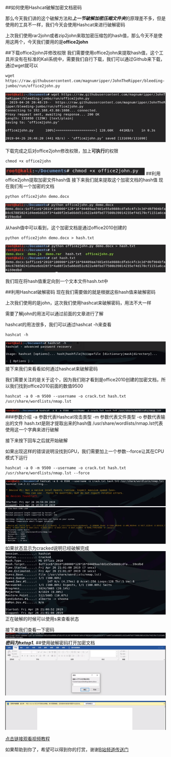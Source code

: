 ##如何使用Hashcat破解加密文档密码

那么今天我们讲的这个破解方法和***上一节破解加密压缩文件夹***的原理差不多，但是使用的工具不一样，我们今天会使用Hashcat来进行破解密码


上次我们使用rar2john或者zip2john来取加密压缩包的hash值，那么今天不是使用这两个，今天我们要用的是**office2john**

##下载office2john并修改权限
我们需要使用office2john来提取hash值，这个工具并没有在标准的Kali系统中，需要我们自行下载，我们可以通过Github来下载，通过wget就可以
```
wget https://raw.githubusercontent.com/magnumripper/JohnTheRipper/bleeding-jumbo/run/office2john.py
```
![wget](ch2/3/wget.png)

下载完成之后对office2john修改权限，加上**可执行**的权限
```
chmod +x office2john
```
![chmod](ch2/3/chmod.png)
##利用office2john提取加密文件hash值
接下来我们就来提取这个加密文档的hash值
现在我们有一个加密的文档
```
python office2john demo.docx 
```
![hash](ch2/3/hash.png)

从hash值中可以看到，这个加密文档是通过office2010创建的
```
python office2john demo.docx > hash.txt
```
![txt](ch2/3/txt.png)

我们现在将hash值重定向到一个文本文件hash.txt中

##利用Hashcat破解密码
现在我们需要做的就是根据这些hash值来破解密码


上次我们使用的是john，这次我们使用hashcat来破解密码，用法不大一样

需要了解john的用法可以通过前面的文章进行了解


hashcat的用法很多，我们可以通过hashcat -h来查看
```
hashcat -h
```
![usage](ch2/3/usage.png)
接下来我们来看看如何通过hashcat来破解密码

我们需要关注的是关于这个，因为我们刚才看到是office2010创建的加密文档，所以我们找到office2010前面的数值9500
```
hashcat -a 0 -m 9500 --username -o crack.txt hash.txt /usr/share/wordlists/nmap.lst
```
![hashcat](ch2/3/hashcat.png)
###参数介绍
-a 参数代表Hashcat攻击类型
-m 参数代表文件类型
-o 参数代表输出的文件
hash.txt是刚才提取出来的hash值
/usr/share/wordlists/nmap.lst代表使用这一个字典来进行破解


接下来按下回车之后就开始破解

如果出现这样的错误说明没找到GPU，我们需要加上一个参数--force让其在CPU模式下运行
```
hashcat -a 0 -m 9500 --username -o crack.txt hash.txt /usr/share/wordlists/nmap.lst --force
```
![force](ch2/3/force.png)
![cracking](ch2/3/cracking.png)
如果状态显示为cracked说明已经破解完成
![success](ch2/3/success.png)
正在破解的时候可以使用s来查看状态

接下来我们查看一下密码
![password](ch2/3/password.png)
***密码为hxtop1.***
##使用破解密码打开加密文档
![require](ch2/3/require.png)

![open](ch2/3/open.png)

[点击链接观看视频教程](https://www.bilibili.com/video/av50628579/ "Video")

如果帮助到你了，希望可以得到你的打赏，谢谢[B站频道传送门](https://space.bilibili.com/184594996/ "Bilibili")